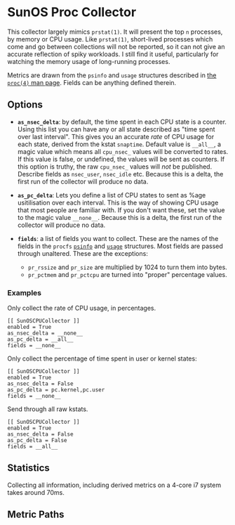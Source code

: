 # SunOS Proc Collector

This collector largely mimics `prstat(1)`. It will present the top
`n` processes, by memory or CPU usage. Like `prstat(1)`, short-lived
processes which come and go between collections will not be
reported, so it can not give an accurate reflection of spiky
workloads. I still find it useful, particularly for watching the
memory usage of long-running processes.

Metrics are drawn from the `psinfo` and `usage` structures described
in [the `proc(4)` man page](https://illumos.org/man/4/proc). Fields
can be anything defined therein.

## Options

* **`as_nsec_delta`**: by default, the time spent in each CPU state
  is a counter. Using this list you can have any or all state
  described as "time spent over last interval". This gives you an
  accurate *rate* of CPU usage for each state, derived from
  the kstat `snaptime`. Default value is `__all__`, a magic value
  which means all `cpu_nsec_` values will be converted to rates. If
  this value is false, or undefined, the values will be sent as
  counters. If this option is truthy, the raw `cpu_nsec_` values
  will *not* be published. Describe fields as `nsec_user`,
  `nsec_idle` etc. Because this is a delta, the first run of the
  collector will produce no data.
* **`as_pc_delta`**: Lets you define a list of CPU states to sent as
  %age usitilisation over each interval. This is the way of showing
  CPU usage that most people are familiar with. If you don't want
  these, set the value to the magic value `__none__`. Because this
  is a delta, the first run of the collector will produce no data.
* **`fields`**: a list of fields you want to collect. These are the
  names of the fields in the `procfs`
  [`psinfo`](https://github.com/illumos/illumos-gate/blob/master/usr/src/uts/common/sys/procfs.h#L275-L315)
  and
  [`usage`](https://github.com/illumos/illumos-gate/blob/master/usr/src/uts/common/sys/procfs.h#L441-L472)
  structures. Most fields are passed through unaltered. These are
  the exceptions:

  * `pr_rssize` and `pr_size` are multiplied by 1024 to turn them
    into bytes.
  * `pr_pctmem` and `pr_pctcpu` are turned into "proper" percentage
    values.

### Examples

Only collect the rate of CPU usage, in percentages.

```
[[ SunOSCPUCollector ]]
enabled = True
as_nsec_delta = __none__
as_pc_delta = __all__
fields = __none__
```

Only collect the percentage of time spent in user or kernel states:

```
[[ SunOSCPUCollector ]]
enabled = True
as_nsec_delta = False
as_pc_delta = pc.kernel,pc.user
fields = __none__
```

Send through all raw kstats.

```
[[ SunOSCPUCollector ]]
enabled = True
as_nsec_delta = False
as_pc_delta = False
fields = __all__
```

## Statistics

Collecting all information, including derived metrics on a 4-core i7
system takes around 70ms.

## Metric Paths
